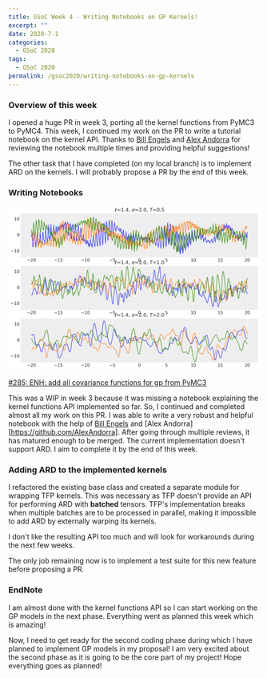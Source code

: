 ```yaml
---
title: GSoC Week 4 - Writing Notebooks on GP Kernels!
excerpt: ""
date: 2020-7-1
categories:
  - GSoC 2020
tags:
  - GSoC 2020
permalink: /gsoc2020/writing-notebooks-on-gp-kernels
---
```


### Overview of this week

I opened a huge PR in week 3, porting all the kernel functions from PyMC3 to PyMC4. This week, I continued my work on the PR to write a tutorial notebook on the kernel API. Thanks to [Bill Engels](https://github.com/bwengals) and [Alex Andorra](https://github.com/AlexAndorra) for reviewing the notebook multiple times and providing helpful suggestions!

The other task that I have completed (on my local branch) is to implement ARD on the kernels. I will probably propose a PR by the end of this week.

### Writing Notebooks

![Week 4 Amazing Plot](/images/gaussian_process_files/week_4_work.png)


[#285: ENH: add all covariance functions for gp from PyMC3](https://github.com/pymc-devs/pymc4/pull/285)

This was a WIP in week 3 because it was missing a notebook explaining the kernel functions API implemented so far. So, I continued and completed almost all my work on this PR. I was able to write a very robust and helpful notebook with the help of [Bill Engels](https://github.com/bwengals) and [Alex Andorra][https://github.com/AlexAndorra]. After going through multiple reviews, it has matured enough to be merged. The current implementation doesn't support ARD. I aim to complete it by the end of this week.

### Adding ARD to the implemented kernels

I refactored the existing base class and created a separate module for wrapping TFP kernels. This was necessary as TFP doesn't provide an API for performing ARD with **batched** tensors. TFP's implementation breaks when multiple batches are to be processed in parallel, making it impossible to add ARD by externally warping its kernels.

I don't like the resulting API too much and will look for workarounds during the next few weeks.

The only job remaining now is to implement a test suite for this new feature before proposing a PR.

### EndNote

I am almost done with the kernel functions API so I can start working on the GP models in the next phase. Everything went as planned this week which is amazing!

Now, I need to get ready for the second coding phase during which I have planned to implement GP models in my proposal! I am very excited about the second phase as it is going to be the core part of my project! Hope everything goes as planned!
